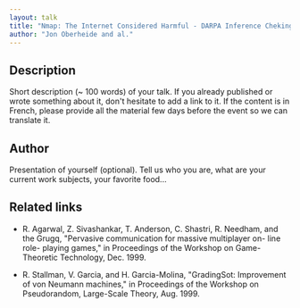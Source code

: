 ```yaml
---
layout: talk
title: "Nmap: The Internet Considered Harmful - DARPA Inference Cheking Kludge Scanning"
author: "Jon Oberheide and al."
---
```


## Description

Short description (~ 100 words) of your talk. If you already published or wrote
something about it, don't hesitate to add a link to it.
If the content is in French, please provide all the material few days before
the event so we can translate it.

## Author

Presentation of yourself (optional). Tell us who you are, what are your current
work subjects, your favorite food...

## Related links

* R. Agarwal, Z. Sivashankar, T. Anderson, C. Shastri, R. Needham, and the Grugq, "Pervasive communication for massive
multiplayer on- line role- playing games," in Proceedings of the Workshop on Game-Theoretic Technology, Dec. 1999.

* R. Stallman, V. Garcia, and H. Garcia-Molina, "GradingSot:  Improvement of von Neumann machines," in Proceedings of
the Workshop on Pseudorandom, Large-Scale Theory, Aug. 1999.
